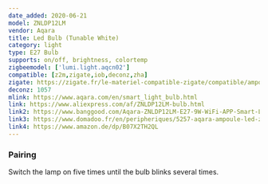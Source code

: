```yaml
---
date_added: 2020-06-21
model: ZNLDP12LM
vendor: Aqara
title: Led Bulb (Tunable White)
category: light
type: E27 Bulb
supports: on/off, brightness, colortemp
zigbeemodel: ['lumi.light.aqcn02']
compatible: [z2m,zigate,iob,deconz,zha]
zigate: https://zigate.fr/le-materiel-compatible-zigate/compatible/ampouleaqaraznldp12lm
deconz: 1057
mlink: https://www.aqara.com/en/smart_light_bulb.html
link: https://www.aliexpress.com/af/ZNLDP12LM-bulb.html
link2: https://www.banggood.com/Aqara-ZNLDP12LM-E27-9W-WiFi-APP-Smart-LED-Bulb-Work-with-Apple-HomeKit-Mi-Home-Xiaomi-Ecosystem-Product-p-1382307.html
link3: https://www.domadoo.fr/en/peripheriques/5257-aqara-ampoule-led-zigbee-aqara-blanc-variable-0192784000144.html
link4: https://www.amazon.de/dp/B07X2TH2QL
---
```

### Pairing
Switch the lamp on five times until the bulb blinks several times.